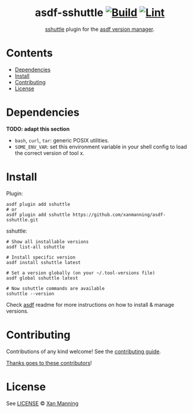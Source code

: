 <div align="center">

# asdf-sshuttle [![Build](https://github.com/xanmanning/asdf-sshuttle/actions/workflows/build.yml/badge.svg)](https://github.com/xanmanning/asdf-sshuttle/actions/workflows/build.yml) [![Lint](https://github.com/xanmanning/asdf-sshuttle/actions/workflows/lint.yml/badge.svg)](https://github.com/xanmanning/asdf-sshuttle/actions/workflows/lint.yml)


[sshuttle](https://sshuttle.readthedocs.org/) plugin for the [asdf version manager](https://asdf-vm.com).

</div>

# Contents

- [Dependencies](#dependencies)
- [Install](#install)
- [Contributing](#contributing)
- [License](#license)

# Dependencies

**TODO: adapt this section**

- `bash`, `curl`, `tar`: generic POSIX utilities.
- `SOME_ENV_VAR`: set this environment variable in your shell config to load the correct version of tool x.

# Install

Plugin:

```shell
asdf plugin add sshuttle
# or
asdf plugin add sshuttle https://github.com/xanmanning/asdf-sshuttle.git
```

sshuttle:

```shell
# Show all installable versions
asdf list-all sshuttle

# Install specific version
asdf install sshuttle latest

# Set a version globally (on your ~/.tool-versions file)
asdf global sshuttle latest

# Now sshuttle commands are available
sshuttle --version
```

Check [asdf](https://github.com/asdf-vm/asdf) readme for more instructions on how to
install & manage versions.

# Contributing

Contributions of any kind welcome! See the [contributing guide](contributing.md).

[Thanks goes to these contributors](https://github.com/xanmanning/asdf-sshuttle/graphs/contributors)!

# License

See [LICENSE](LICENSE) © [Xan Manning](https://github.com/xanmanning/)
